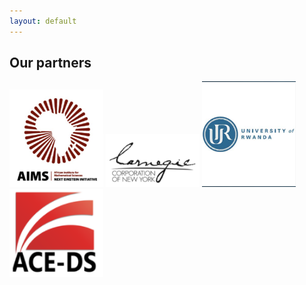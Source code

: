 ```yaml
---
layout: default
---
```









## Our partners

<img src="/assets/images/AIMS_logo.PNG" alt="AIMS-NEI" width="150" /> <img src="/assets/images/Canergie_logo.PNG" alt="Canergie" width="150" /> <img src="/assets/images/UR_logo.PNG" alt="UR" width="150" /> <img src="/assets/images/ACE-DS_logo.PNG" alt="ACE-DS" width="150" />
